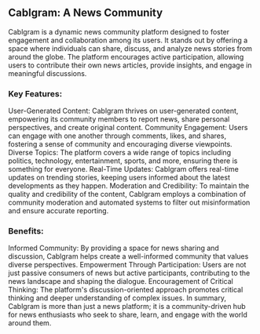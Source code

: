 ## Cablgram: A News Community

Cablgram is a dynamic news community platform designed to foster engagement and collaboration among its users. It stands out by offering a space where individuals can share, discuss, and analyze news stories from around the globe. The platform encourages active participation, allowing users to contribute their own news articles, provide insights, and engage in meaningful discussions.

### Key Features:
User-Generated Content: Cablgram thrives on user-generated content, empowering its community members to report news, share personal perspectives, and create original content.
Community Engagement: Users can engage with one another through comments, likes, and shares, fostering a sense of community and encouraging diverse viewpoints.
Diverse Topics: The platform covers a wide range of topics including politics, technology, entertainment, sports, and more, ensuring there is something for everyone.
Real-Time Updates: Cablgram offers real-time updates on trending stories, keeping users informed about the latest developments as they happen.
Moderation and Credibility: To maintain the quality and credibility of the content, Cablgram employs a combination of community moderation and automated systems to filter out misinformation and ensure accurate reporting.

### Benefits:
Informed Community: By providing a space for news sharing and discussion, Cablgram helps create a well-informed community that values diverse perspectives.
Empowerment Through Participation: Users are not just passive consumers of news but active participants, contributing to the news landscape and shaping the dialogue.
Encouragement of Critical Thinking: The platform's discussion-oriented approach promotes critical thinking and deeper understanding of complex issues.
In summary, Cablgram is more than just a news platform; it is a community-driven hub for news enthusiasts who seek to share, learn, and engage with the world around them.
